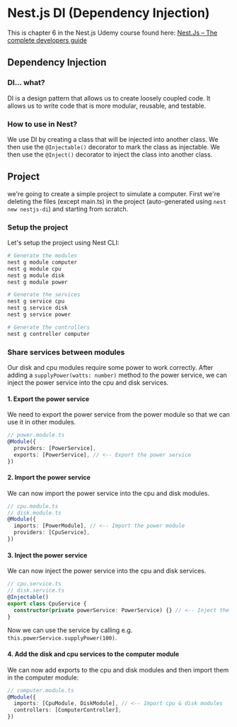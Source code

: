 # Nest.js DI (Dependency Injection)

This is chapter 6 in the Nest.js Udemy course found here: [Nest.Js – The complete developers guide](https://www.udemy.com/course/nestjs-the-complete-developers-guide/)

## Dependency Injection

### DI... what?

DI is a design pattern that allows us to create loosely coupled code. It allows us to write code that is more modular, reusable, and testable.

### How to use in Nest?

We use DI by creating a class that will be injected into another class. We then use the `@Injectable()` decorator to mark the class as injectable. We then use the `@Inject()` decorator to inject the class into another class.

## Project

we're going to create a simple project to simulate a computer.
First we're deleting the files (except main.ts) in the project (auto-generated using `nest new nestjs-di`) and starting from scratch.

### Setup the project

Let's setup the project using Nest CLI:

```bash
# Generate the modules
nest g module computer
nest g module cpu
nest g module disk
nest g module power

# Generate the services
nest g service cpu
nest g service disk
nest g service power

# Generate the controllers
nest g controller computer
```

### Share services between modules

Our disk and cpu modules require some power to work correctly. After adding a `supplyPower(watts: number)` method to the power service, we can inject the power service into the cpu and disk services.

#### 1. Export the power service

We need to export the power service from the power module so that we can use it in other modules.

```ts
// power.module.ts
@Module({
  providers: [PowerService],
  exports: [PowerService], // <-- Export the power service
})
```

#### 2. Import the power service

We can now import the power service into the cpu and disk modules.

```ts
// cpu.module.ts
// disk.module.ts
@Module({
  imports: [PowerModule], // <-- Import the power module
  providers: [CpuService],
})
```

#### 3. Inject the power service

We can now inject the power service into the cpu and disk services.

```ts
// cpu.service.ts
// disk.service.ts
@Injectable()
export class CpuService {
  constructor(private powerService: PowerService) {} // <-- Inject the power service
}
```

Now we can use the service by calling e.g. `this.powerService.supplyPower(100)`.

#### 4. Add the disk and cpu services to the computer module

We can now add exports to the cpu and disk modules and then import them in the computer module:

```ts
// computer.module.ts
@Module({
  imports: [CpuModule, DiskModule], // <-- Import cpu & disk modules
  controllers: [ComputerController],
})
```